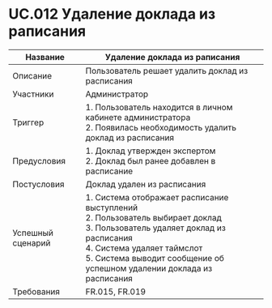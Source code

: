 # UC.012 Удаление доклада из раписания
<!-- Подробное описание сценария использования системы с привязкой к ролям участников и задействованным бизнес-сущностям 
https://confluence.mts.ru/pages/viewpage.action?pageId=375782119 
-->

<!-- 
    Примечание для проверяющего:
    Поменял формат таблицы на HTML, т.к. в Markdown-таблицах очень трудно работать с многострочным текстом
-->

<table>
    <thead>
        <th>Название</th>
        <th>Удаление доклада из раписания</th>
    </thead>
    <tbody>
        <tr>
            <td>Описание</td>
            <td>Пользователь решает удалить доклад из расписания</td>
        </tr>
        <tr>
            <td>Участники</td>
            <td>Администратор</td>
        </tr>
        <tr>
            <td>Триггер</td>
            <td>
                1. Пользователь находится в личном кабинете администратора</br>
                2. Появилась необходимость удалить доклад из расписания</br>
            </td>
        </tr>
        <tr>
            <td>Предусловия</td>
            <td>
                1. Доклад утвержден экспертом<br/>
                2. Доклад был ранее добавлен в расписание<br/>
            </td>
        </tr>
        <tr>
            <td>Постусловия</td>
            <td>Доклад удален из расписания</td>
        </tr>
        <tr>
            <td>Успешный сценарий</td>
            <td>
                1. Система отображает расписание выступлений<br/>
                2. Пользователь выбирает доклад<br/>                
                3. Пользователь удаляет доклад из расписания<br/>
                4. Система удаляет таймслот<br/>
                5. Система выводит сообщение об успешном удалении доклада из расписания<br/>
            </td>
        </tr>
        <tr>
            <td>Требования</td>
            <td>FR.015, FR.019</td>
        </tr>
    </tbody>
</table>